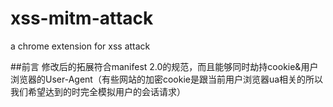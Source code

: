 xss-mitm-attack
===============

a chrome extension for xss attack

##前言
修改后的拓展符合manifest 2.0的规范，而且能够同时劫持cookie&用户浏览器的User-Agent（有些网站的加密cookie是跟当前用户浏览器ua相关的所以我们希望达到的时完全模拟用户的会话请求）
